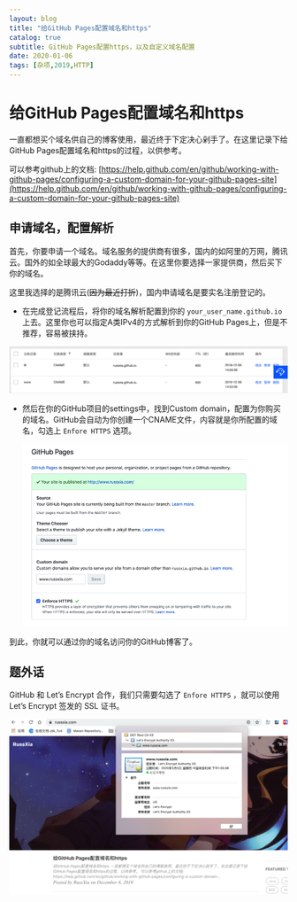 ```yaml
---
layout: blog
title: "给GitHub Pages配置域名和https"
catalog: true
subtitle: GitHub Pages配置https，以及自定义域名配置
date: 2020-01-06
tags: [杂项,2019,HTTP]
---
```


# 给GitHub Pages配置域名和https

一直都想买个域名供自己的博客使用，最近终于下定决心剁手了。在这里记录下给GitHub Pages配置域名和https的过程，以供参考。

可以参考github上的文档: [https://help.github.com/en/github/working-with-github-pages/configuring-a-custom-domain-for-your-github-pages-site](https://help.github.com/en/github/working-with-github-pages/configuring-a-custom-domain-for-your-github-pages-site)



## 申请域名，配置解析

首先，你要申请一个域名。域名服务的提供商有很多，国内的如阿里的万网，腾讯云。国外的如全球最大的Godaddy等等。在这里你要选择一家提供商，然后买下你的域名。

这里我选择的是腾讯云(<del>因为最近打折</del>)，国内申请域名是要实名注册登记的。

+ 在完成登记流程后，将你的域名解析配置到你的 `your_user_name.github.io` 上去。这里你也可以指定A类IPv4的方式解析到你的GitHub Pages上，但是不推荐，容易被挟持。

![image-20191206145549136](https://raw.githubusercontent.com/RussXia/RussXia.github.io/master/_pic/domain_cloud_setting.png)

+ 然后在你的GitHub项目的settings中，找到Custom domain，配置为你购买的域名。GitHub会自动为你创建一个CNAME文件，内容就是你所配置的域名，勾选上 `Enfore HTTPS` 选项。

  ![image-20191206145943688](https://raw.githubusercontent.com/RussXia/RussXia.github.io/master/_pic/domain_github_setting.png)

到此，你就可以通过你的域名访问你的GitHub博客了。

## 题外话

GitHub 和 Let’s Encrypt 合作，我们只需要勾选了 `Enfore HTTPS` ，就可以使用 Let’s Encrypt 签发的 SSL 证书。

![image-20191206150559273](https://raw.githubusercontent.com/RussXia/RussXia.github.io/master/_pic/domain_https_setting.png)